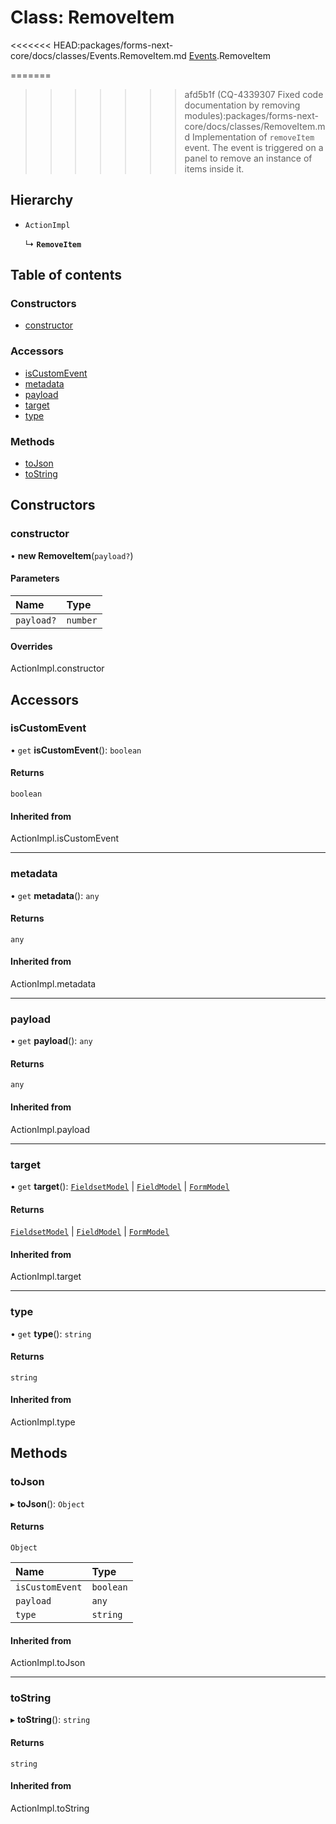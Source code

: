 # Class: RemoveItem

<<<<<<< HEAD:packages/forms-next-core/docs/classes/Events.RemoveItem.md
[Events](../modules/Events.md).RemoveItem

=======
>>>>>>> afd5b1f (CQ-4339307 Fixed code documentation by removing modules):packages/forms-next-core/docs/classes/RemoveItem.md
Implementation of `removeItem` event. The event is triggered on a panel to remove an instance of items inside it.

## Hierarchy

- `ActionImpl`

  ↳ **`RemoveItem`**

## Table of contents

### Constructors

- [constructor](RemoveItem.md#constructor)

### Accessors

- [isCustomEvent](RemoveItem.md#iscustomevent)
- [metadata](RemoveItem.md#metadata)
- [payload](RemoveItem.md#payload)
- [target](RemoveItem.md#target)
- [type](RemoveItem.md#type)

### Methods

- [toJson](RemoveItem.md#tojson)
- [toString](RemoveItem.md#tostring)

## Constructors

### constructor

• **new RemoveItem**(`payload?`)

#### Parameters

| Name | Type |
| :------ | :------ |
| `payload?` | `number` |

#### Overrides

ActionImpl.constructor

## Accessors

### isCustomEvent

• `get` **isCustomEvent**(): `boolean`

#### Returns

`boolean`

#### Inherited from

ActionImpl.isCustomEvent

___

### metadata

• `get` **metadata**(): `any`

#### Returns

`any`

#### Inherited from

ActionImpl.metadata

___

### payload

• `get` **payload**(): `any`

#### Returns

`any`

#### Inherited from

ActionImpl.payload

___

### target

• `get` **target**(): [`FieldsetModel`](../interfaces/FieldsetModel.md) \| [`FieldModel`](../interfaces/FieldModel.md) \| [`FormModel`](../interfaces/FormModel.md)

#### Returns

[`FieldsetModel`](../interfaces/FieldsetModel.md) \| [`FieldModel`](../interfaces/FieldModel.md) \| [`FormModel`](../interfaces/FormModel.md)

#### Inherited from

ActionImpl.target

___

### type

• `get` **type**(): `string`

#### Returns

`string`

#### Inherited from

ActionImpl.type

## Methods

### toJson

▸ **toJson**(): `Object`

#### Returns

`Object`

| Name | Type |
| :------ | :------ |
| `isCustomEvent` | `boolean` |
| `payload` | `any` |
| `type` | `string` |

#### Inherited from

ActionImpl.toJson

___

### toString

▸ **toString**(): `string`

#### Returns

`string`

#### Inherited from

ActionImpl.toString
